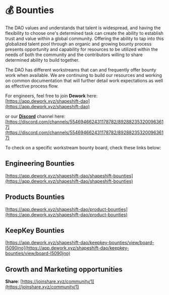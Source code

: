 # 💰 Bounties

The DAO values and understands that talent is widespread, and having the flexibility to choose one's determined task can create the ability to establish trust and value within a global community. Offering the ability to tap into this globalized talent pool through an organic and growing bounty process presents opportunity and capability for resources to be utilized within the needs of both the community and the contributors willing to share determined ability to build together.

The DAO has different workstreams that can and frequently offer bounty work when available. We are continuing to build our resources and working on common documentation that will further detail work expectations as well as effective process flow.

For engineers, feel free to join **Dework** here: [https://app.dework.xyz/shapeshift-dao](https://app.dework.xyz/shapeshift-dao)

or our [**Discord**](https://discord.gg/shapeshift) channel here: [https://discord.com/channels/554694662431178782/892882353200963617](https://discord.com/channels/554694662431178782/892882353200963617)

To check on a specific workstream bounty board, check these links below:

## Engineering Bounties

[https://app.dework.xyz/shapeshift-dao/shapeshift-bounties](https://app.dework.xyz/shapeshift-dao/shapeshift-bounties)

## Products Bounties

[https://app.dework.xyz/shapeshift-dao/product-bounties](https://app.dework.xyz/shapeshift-dao/product-bounties)

## KeepKey Bounties

[https://app.dework.xyz/shapeshift-dao/keepkey-bounties/view/board-l5090jno](https://app.dework.xyz/shapeshift-dao/keepkey-bounties/view/board-l5090jno)

## Growth and Marketing opportunities

**Share**: [https://joinshare.xyz/community/1](https://joinshare.xyz/community/1)
